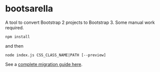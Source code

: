 # bootsarella
A tool to convert Bootstrap 2 projects to Bootstrap 3. Some manual work required.

`npm install`

and then

`node index.js CSS_CLASS_NAME|PATH [--preview]`


See a [complete migration guide here](http://www.bootply.com/bootstrap-3-migration-guide).
